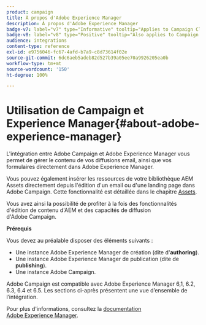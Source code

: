 ```yaml
---
product: campaign
title: À propos d'Adobe Experience Manager
description: À propos d'Adobe Experience Manager
badge-v7: label="v7" type="Informative" tooltip="Applies to Campaign Classic v7"
badge-v8: label="v8" type="Positive" tooltip="Also applies to Campaign v8"
audience: integrations
content-type: reference
exl-id: e9756046-fc67-4afd-b7a9-c8d73614f02e
source-git-commit: 6dc6aeb5adeb82d527b39a05ee70a9926205ea0b
workflow-type: tm+mt
source-wordcount: '150'
ht-degree: 100%

---
```


# Utilisation de Campaign et Experience Manager{#about-adobe-experience-manager}



L&#39;intégration entre Adobe Campaign et Adobe Experience Manager vous permet de gérer le contenu de vos diffusions email, ainsi que vos formulaires directement dans Adobe Experience Manager.

Vous pouvez également insérer les ressources de votre bibliothèque AEM Assets directement depuis l&#39;édition d&#39;un email ou d&#39;une landing page dans Adobe Campaign. Cette fonctionnalité est détaillée dans le chapitre [Assets](../../integrations/using/sharing-assets-with-adobe-experience-cloud.md).

Vous avez ainsi la possibilité de profiter à la fois des fonctionnalités d&#39;édition de contenu d&#39;AEM et des capacités de diffusion d&#39;Adobe Campaign.

**Prérequis**

Vous devez au préalable disposer des éléments suivants :

* Une instance Adobe Experience Manager de création (dite d&#39;**authoring**).
* Une instance Adobe Experience Manager de publication (dite de **publishing**).
* Une instance Adobe Campaign.

Adobe Campaign est compatible avec Adobe Experience Manager 6,1, 6.2, 6.3, 6.4 et 6.5. Les sections ci-après présentent une vue d’ensemble de l’intégration.

Pour plus d&#39;informations, consultez la [documentation Adobe Experience Manager](https://experienceleague.adobe.com/docs/experience-manager-65/classic-ui/campaign/classic-personalization-ac-campaign.html?lang=fr).
